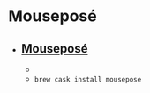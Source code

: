 # Mouseposé
- [Mouseposé](https://boinx.com/mousepose/overview/)
  - 
  - 
  - `brew cask install mousepose`
